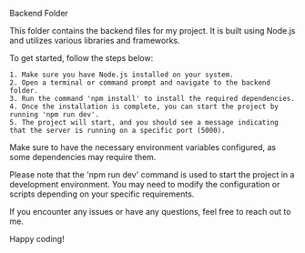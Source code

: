 Backend Folder

This folder contains the backend files for my project. It is built using Node.js and utilizes various libraries and frameworks.

To get started, follow the steps below:

    1. Make sure you have Node.js installed on your system.
    2. Open a terminal or command prompt and navigate to the backend folder.
    3. Run the command 'npm install' to install the required dependencies.
    4. Once the installation is complete, you can start the project by running 'npm run dev'.
    5. The project will start, and you should see a message indicating that the server is running on a specific port (5000).

Make sure to have the necessary environment variables configured, as some dependencies may require them.

Please note that the 'npm run dev' command is used to start the project in a development environment. You may need to modify the configuration or scripts depending on your specific requirements.

If you encounter any issues or have any questions, feel free to reach out to me.

Happy coding!
